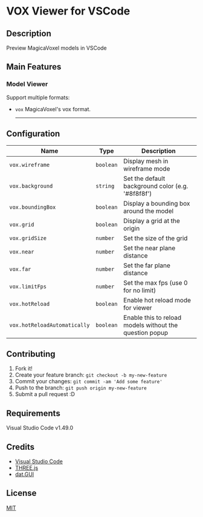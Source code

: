 # VOX Viewer for VSCode

## Description

Preview MagicaVoxel models in VSCode

## Main Features

### Model Viewer
Support multiple formats:
* `vox` MagicaVoxel's vox format.

  ---


## Configuration

|Name                             |Type      |Description
|---------------------------------|----------|------------
|`vox.wireframe`             |`boolean` |Display mesh in wireframe mode
|`vox.background`            |`string`  |Set the default background color (e.g. '#8f8f8f')
|`vox.boundingBox`           |`boolean` |Display a bounding box around the model
|`vox.grid`                  |`boolean` |Display a grid at the origin
|`vox.gridSize`              |`number`  |Set the size of the grid
|`vox.near`                  |`number`  |Set the near plane distance
|`vox.far`                   |`number`  |Set the far plane distance
|`vox.limitFps`              |`number`  |Set the max fps (use 0 for no limit)
|`vox.hotReload`             |`boolean` |Enable hot reload mode for viewer
|`vox.hotReloadAutomatically`|`boolean` |Enable this to reload models without the question popup

## Contributing

1. Fork it!
2. Create your feature branch: `git checkout -b my-new-feature`
3. Commit your changes: `git commit -am 'Add some feature'`
4. Push to the branch: `git push origin my-new-feature`
5. Submit a pull request :D

## Requirements

Visual Studio Code v1.49.0

## Credits

* [Visual Studio Code](https://code.visualstudio.com/)
* [THREE.js](https://threejs.org)
* [dat.GUI](http://workshop.chromeexperiments.com/examples/gui/#1--Basic-Usage)

## License

[MIT](LICENSE.md)
